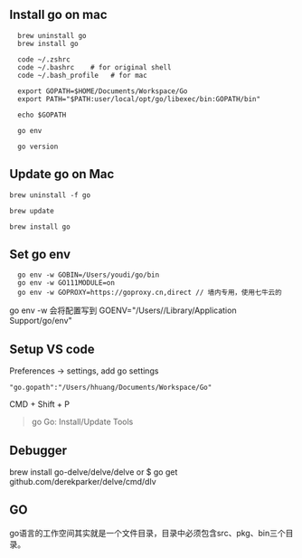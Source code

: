 ## Install go on mac
```
  brew uninstall go
  brew install go

  code ~/.zshrc 
  code ~/.bashrc    # for original shell
  code ~/.bash_profile   # for mac

  export GOPATH=$HOME/Documents/Workspace/Go
  export PATH="$PATH:user/local/opt/go/libexec/bin:GOPATH/bin"

  echo $GOPATH

  go env

  go version
```

## Update go on Mac
```
brew uninstall -f go

brew update

brew install go
```    

## Set go env
```
  go env -w GOBIN=/Users/youdi/go/bin
  go env -w GO111MODULE=on
  go env -w GOPROXY=https://goproxy.cn,direct // 墙内专用，使用七牛云的
```
 go env -w 会将配置写到 GOENV="/Users/<username>/Library/Application Support/go/env"

## Setup VS code
  Preferences -> settings, add go settings
  ```
  "go.gopath":"/Users/hhuang/Documents/Workspace/Go"
  ```

  CMD + Shift + P
  > go
  Go: Install/Update Tools

## Debugger 
  brew install go-delve/delve/delve
  or
  $ go get github.com/derekparker/delve/cmd/dlv

## GO
  go语言的工作空间其实就是一个文件目录，目录中必须包含src、pkg、bin三个目录。


